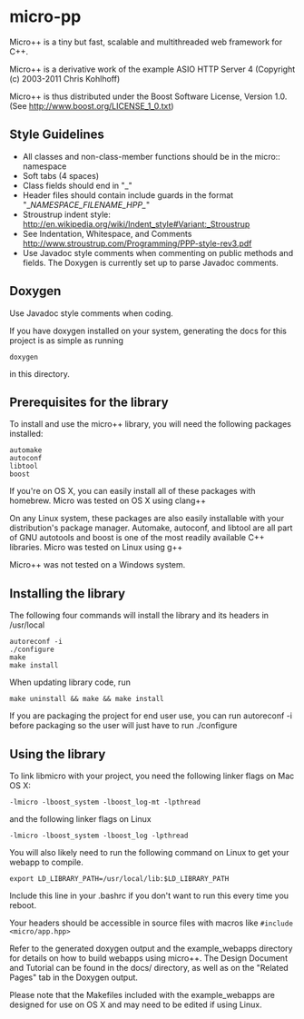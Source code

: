 # micro-pp

Micro++ is a tiny but fast, scalable and multithreaded web framework for C++.

Micro++ is a derivative work of the example ASIO HTTP Server 4 (Copyright (c) 2003-2011 Chris Kohlhoff)

Micro++ is thus distributed under the Boost Software License, Version 1.0. (See http://www.boost.org/LICENSE_1_0.txt)

## Style Guidelines

* All classes and non-class-member functions should be in the micro:: namespace
* Soft tabs (4 spaces)
* Class fields should end in "\_"
* Header files should contain include guards in the format "\__NAMESPACE_FILENAME_HPP\__"
* Stroustrup indent style: http://en.wikipedia.org/wiki/Indent_style#Variant:_Stroustrup
* See Indentation, Whitespace, and Comments http://www.stroustrup.com/Programming/PPP-style-rev3.pdf
* Use Javadoc style comments when commenting on public methods and fields. The Doxygen is currently set up to parse Javadoc comments.

## Doxygen
Use Javadoc style comments when coding.

If you have doxygen installed on your system, generating the docs for this project is as simple as running

    doxygen

in this directory.

## Prerequisites for the library
To install and use the micro++ library, you will need the following packages installed:


    automake
    autoconf
    libtool
    boost


If you're on OS X, you can easily install all of these packages with homebrew. Micro was tested on OS X using clang++

On any Linux system, these packages are also easily installable with your distribution's package manager. Automake, autoconf, and libtool are all part of GNU autotools and boost is one of the most readily available C++ libraries. Micro was tested on Linux using g++

Micro++ was not tested on a Windows system.

## Installing the library
The following four commands will install the library and its headers in /usr/local


    autoreconf -i
    ./configure
    make
    make install


When updating library code, run

    make uninstall && make && make install

If you are packaging the project for end user use, you can run autoreconf -i before packaging so the user will just have to run ./configure

## Using the library
To link libmicro with your project, you need the following linker flags on Mac OS X:

    -lmicro -lboost_system -lboost_log-mt -lpthread

and the following linker flags on Linux

    -lmicro -lboost_system -lboost_log -lpthread

You will also likely need to run the following command on Linux to get your webapp to compile.

    export LD_LIBRARY_PATH=/usr/local/lib:$LD_LIBRARY_PATH

Include this line in your .bashrc if you don't want to run this every time you reboot.

Your headers should be accessible in source files with macros like `#include <micro/app.hpp>`

Refer to the generated doxygen output and the example_webapps directory for details on how to build webapps using micro++. The Design Document and Tutorial can be found in the docs/ directory, as well as on the "Related Pages" tab in the Doxygen output.

Please note that the Makefiles included with the example_webapps are designed for use on OS X and may need to be edited if using Linux.
